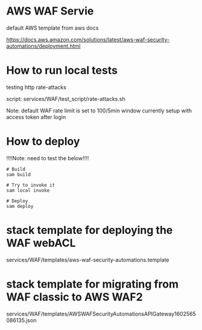 # AWS WAF Servie

default AWS template from aws docs

https://docs.aws.amazon.com/solutions/latest/aws-waf-security-automations/deployment.html

# How to run local tests
testing http rate-attacks 

script:
services/WAF/test_script/rate-attacks.sh

Note:
default WAF rate limit is set to 100/5min window
currently setup with access token after login

# How to deploy
!!!!Note: need to test the below!!!!
```
# Build
sam build

# Try to invoke it
sam local invoke

# Deploy
sam deploy
```
# stack template for deploying the WAF webACL
services/WAF/templates/aws-waf-security-automations.template
# stack template for migrating from WAF classic to AWS WAF2
services/WAF/templates/AWSWAFSecurityAutomationsAPIGateway1602565086135.json
